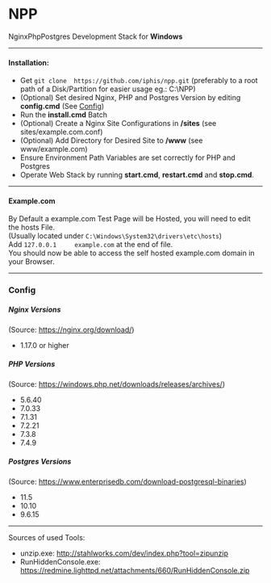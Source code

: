 # NPP

NginxPhpPostgres Development Stack for **Windows**

---

#### Installation:

- Get ``git clone  https://github.com/iphis/npp.git`` (preferably to a root path of a Disk/Partition for easier usage eg.: C:\NPP)
- (Optional) Set desired Nginx, PHP and Postgres Version by editing **config.cmd** (See [Config](#config))
- Run the **install.cmd** Batch
- (Optional) Create a Nginx Site Configurations in **/sites** (see sites/example.com.conf)
- (Optional) Add Directory for Desired Site to **/www** (see www/example.com)
- Ensure Environment Path Variables are set correctly for PHP and Postgres
- Operate Web Stack by running **start.cmd**,  **restart.cmd** and **stop.cmd**. 

---

#### Example.com
By Default a example.com Test Page will be Hosted, you will need to edit the hosts File.\
(Usually located under ```C:\Windows\System32\drivers\etc\hosts```)\
Add ``127.0.0.1		example.com`` at the end of file.\
You should now be able to access the self hosted example.com domain in your Browser.

---

### Config

##### Nginx Versions

(Source: https://nginx.org/download/)
- 1.17.0 or higher

##### PHP Versions

(Source: https://windows.php.net/downloads/releases/archives/)
- 5.6.40
- 7.0.33
- 7.1.31
- 7.2.21
- 7.3.8
- 7.4.9

##### Postgres Versions

(Source: https://www.enterprisedb.com/download-postgresql-binaries)
- 11.5
- 10.10
- 9.6.15

---

Sources of used Tools:
- unzip.exe: http://stahlworks.com/dev/index.php?tool=zipunzip
- RunHiddenConsole.exe: https://redmine.lighttpd.net/attachments/660/RunHiddenConsole.zip
